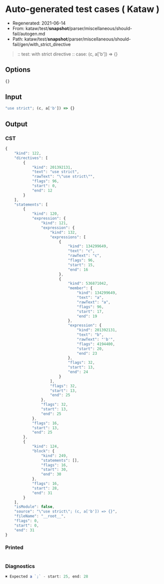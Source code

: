 # Auto-generated test cases ( Kataw )
- Regenerated: 2021-06-14
- From: kataw/test/__snapshot__/parser/miscellaneous/should-fail/autogen.md
- Path: kataw/test/__snapshot__/parser/miscellaneous/should-fail/gen/with_strict_directive
> :: test: with strict directive
> :: case: (c, a['b']) => {}
## Options

`````js
{}
`````
## Input

`````js
"use strict"; (c, a['b']) => {}
`````
## Output

### CST

```javascript
{
    "kind": 122,
    "directives": [
        {
            "kind": 201392131,
            "text": "use strict",
            "rawText": "\"use strict\"",
            "flags": 96,
            "start": 0,
            "end": 12
        }
    ],
    "statements": [
        {
            "kind": 120,
            "expression": {
                "kind": 121,
                "expression": {
                    "kind": 132,
                    "expressions": [
                        {
                            "kind": 134299649,
                            "text": "c",
                            "rawText": "c",
                            "flags": 96,
                            "start": 15,
                            "end": 16
                        },
                        {
                            "kind": 536871042,
                            "member": {
                                "kind": 134299649,
                                "text": "a",
                                "rawText": "a",
                                "flags": 96,
                                "start": 17,
                                "end": 19
                            },
                            "expression": {
                                "kind": 201392131,
                                "text": "b",
                                "rawText": "'b'",
                                "flags": 4194400,
                                "start": 20,
                                "end": 23
                            },
                            "flags": 32,
                            "start": 13,
                            "end": 24
                        }
                    ],
                    "flags": 32,
                    "start": 13,
                    "end": 25
                },
                "flags": 32,
                "start": 13,
                "end": 25
            },
            "flags": 16,
            "start": 13,
            "end": 25
        },
        {
            "kind": 124,
            "block": {
                "kind": 249,
                "statements": [],
                "flags": 16,
                "start": 30,
                "end": 30
            },
            "flags": 16,
            "start": 28,
            "end": 31
        }
    ],
    "isModule": false,
    "source": "\"use strict\"; (c, a['b']) => {}",
    "fileName": "__root__",
    "flags": 0,
    "start": 0,
    "end": 31
}
```

### Printed

```javascript

```

### Diagnostics

```javascript
✖ Expected a `;` - start: 25, end: 28

```

